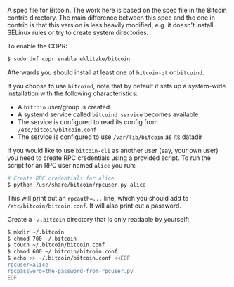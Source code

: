 A spec file for Bitcoin. The work here is based on the spec file in the Bitcoin
contrib directory. The main difference between this spec and the one in contrib
is that this version is less heavily modified, e.g. it doesn't install SELinux
rules or try to create system directories.

To enable the COPR:

```bash
$ sudo dnf copr enable eklitzke/bitcoin
```

Afterwards you should install at least one of `bitcoin-qt` or `bitcoind`.

If you choose to use `bitcoind`, note that by default it sets up a system-wide
installation with the following characteristics:

 * A `bitcoin` user/group is created
 * A systemd service called `bitcoind.service` becomes available
 * The service is configured to read its config from `/etc/bitcoin/bitcoin.conf`
 * The service is configured to use `/var/lib/bitcoin` as its datadir

If you would like to use `bitcoin-cli` as another user (say, your own user) you
need to create RPC credentials using a provided script. To run the script for an
RPC user named `alice` you run:

```bash
# Create RPC credentials for alice
$ python /usr/share/bitcoin/rpcuser.py alice
```

This will print out an `rpcauth=...` line, which you should add to
`/etc/bitcoin/bitcoin.conf`. It will also print out a password.

Create a `~/.bitcoin` directory that is only readable by yourself:

```bash
$ mkdir ~/.bitcoin
$ chmod 700 ~/.bitcoin
$ touch ~/.bitcoin/bitcoin.conf
$ chmod 600 ~/.bitcoin/bitcoin.conf
$ echo >> ~/.bitcoin/bitcoin.conf <<EOF
rpcuser=alice
rpcpassword=the-password-from-rpcuser.py
EOF
```
